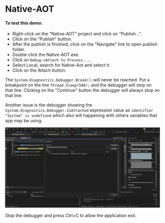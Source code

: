 # Native-AOT

#### To test this demo:
- Right-click on the "Native-AOT" project and click on "Publish...".
- Click on the "Publish" button.
- After the publish is finished, click on the "Navigate" link to open publish folder.
- Double click the Native-AOT.exe.
- Click on `Debug->Attach to Process...`.
- Select Local, search for Native-Aot and select it.
- Click on the Attach button.

The `System.Diagnostics.Debugger.Break();`will never be reached.
Put a breakpoint on the line `Thread.Sleep(500);` and the debugger will stop on that line. Clicking on the "Continue" button the debugger will always stop on that line.

Another issue is the debugger showing the `System.Diagnostics.Debugger.IsAttached` expression value as `identifier "System" is undefined` which also will happening with others variables that app may be using.

![Debugger](Debugger.png)

Stop the debugger and press Ctrl+C to allow the application exit.